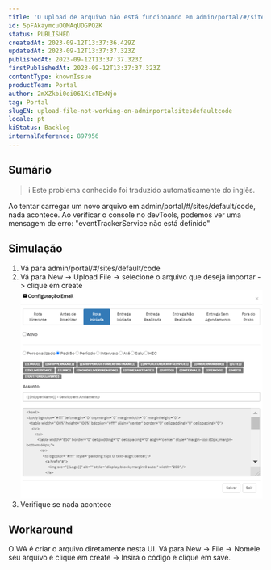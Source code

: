 ```yaml
---
title: 'O upload de arquivo não está funcionando em admin/portal/#/sites/default/code'
id: 5pFAkaymcuOQMAqUDGPQZK
status: PUBLISHED
createdAt: 2023-09-12T13:37:36.429Z
updatedAt: 2023-09-12T13:37:37.323Z
publishedAt: 2023-09-12T13:37:37.323Z
firstPublishedAt: 2023-09-12T13:37:37.323Z
contentType: knownIssue
productTeam: Portal
author: 2mXZkbi0oi061KicTExNjo
tag: Portal
slugEN: upload-file-not-working-on-adminportalsitesdefaultcode
locale: pt
kiStatus: Backlog
internalReference: 897956
---
```


## Sumário

>ℹ️ Este problema conhecido foi traduzido automaticamente do inglês.


Ao tentar carregar um novo arquivo em admin/portal/#/sites/default/code, nada acontece. Ao verificar o console no devTools, podemos ver uma mensagem de erro:
"eventTrackerService não está definido"

## Simulação



1. Vá para admin/portal/#/sites/default/code
2. Vá para New -> Upload File -> selecione o arquivo que deseja importar -> clique em create
 ![](https://raw.githubusercontent.com/vtexdocs/help-center-content/refs/heads/main/_1.png)
3. Verifique se nada acontece

## Workaround


O WA é criar o arquivo diretamente nesta UI.
Vá para New -> File -> Nomeie seu arquivo e clique em create -> Insira o código e clique em save.





